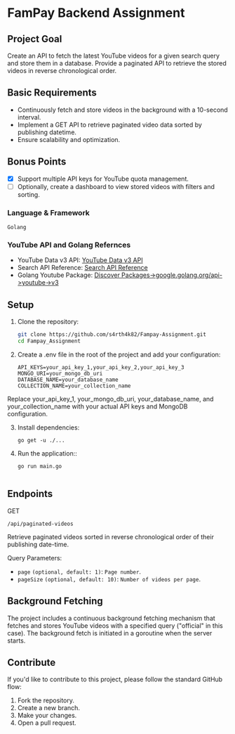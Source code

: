 # FamPay Backend Assignment

## Project Goal

Create an API to fetch the latest YouTube videos for a given search query and store them in a database. Provide a paginated API to retrieve the stored videos in reverse chronological order.

## Basic Requirements

- Continuously fetch and store videos in the background with a 10-second interval.
- Implement a GET API to retrieve paginated video data sorted by publishing datetime.
- Ensure scalability and optimization.

## Bonus Points

- [x] Support multiple API keys for YouTube quota management.
- [ ] Optionally, create a dashboard to view stored videos with filters and sorting.

### Language & Framework

  `Golang`

### YouTube API and Golang Refernces

- YouTube Data v3 API: [YouTube Data v3 API](https://developers.google.com/youtube/v3/getting-started)
- Search API Reference: [Search API Reference](https://developers.google.com/youtube/v3/docs/search/list)
- Golang Youtube Package: [Discover Packages->google.golang.org/api->youtube->v3](https://pkg.go.dev/google.golang.org/api@v0.157.0/youtube/v3#Service.Search) 

## Setup

1. Clone the repository:

   ```bash
   git clone https://github.com/s4rth4k82/Fampay-Assignment.git
   cd Fampay_Assignment
   
2. Create a .env file in the root of the project and add your configuration:

    ```env
    API_KEYS=your_api_key_1,your_api_key_2,your_api_key_3
    MONGO_URI=your_mongo_db_uri
    DATABASE_NAME=your_database_name
    COLLECTION_NAME=your_collection_name

  Replace your_api_key_1, your_mongo_db_uri, your_database_name, and your_collection_name with your actual API keys and MongoDB configuration.

3. Install dependencies:

    ```env
    go get -u ./...

4. Run the application::

    ```env
    go run main.go
    

## Endpoints

GET  

  `/api/paginated-videos`

  Retrieve paginated videos sorted in reverse chronological order of their publishing date-time.
  
  Query Parameters:
  
  - `page` `(optional, default: 1)`: `Page number`.
  - `pageSize` `(optional, default: 10)`: `Number of videos per page`.



## Background Fetching

  The project includes a continuous background fetching mechanism that fetches and stores YouTube videos with a specified query ("official" in this case). The background fetch is initiated in a goroutine when the server starts.


## Contribute
  If you'd like to contribute to this project, please follow the standard GitHub flow:

  1) Fork the repository.
  2) Create a new branch.
  3) Make your changes.
  4) Open a pull request.






